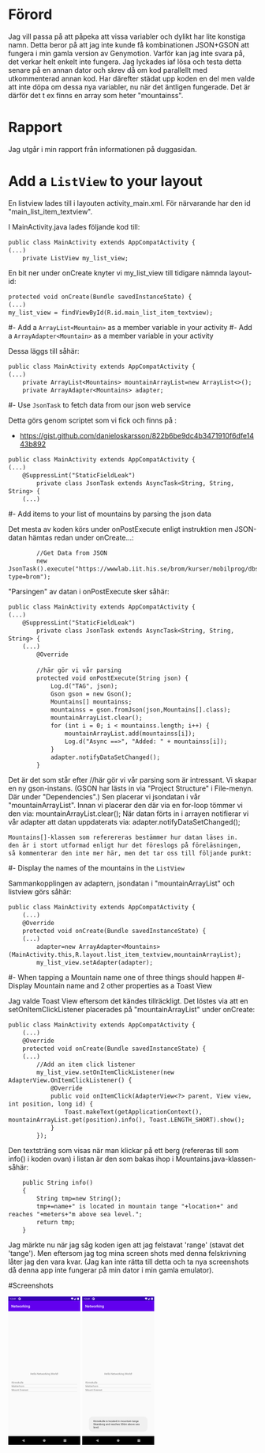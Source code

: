 # Förord

Jag vill passa på att påpeka att vissa variabler och dylikt har lite konstiga
namn. Detta beror på att jag inte kunde få kombinationen JSON+GSON att fungera
i min gamla version av Genymotion. Varför kan jag inte svara på, det verkar
helt enkelt inte fungera.
Jag lyckades iaf lösa och testa detta senare på en annan dator och skrev då om
kod parallellt med utkommenterad annan kod. Har därefter städat upp koden
en del men valde att inte döpa om dessa nya variabler, nu när det äntligen fungerade.
Det är därför det t ex finns en array som heter "mountainss".

# Rapport

Jag utgår i min rapport från informationen på duggasidan.

# Add a `ListView` to your layout

En listview lades till i layouten activity_main.xml.
För närvarande har den id "main_list_item_textview".

I MainActivity.java lades följande kod till:

```
public class MainActivity extends AppCompatActivity {
(...)
    private ListView my_list_view;
```

En bit ner under onCreate knyter vi my_list_view till tidigare nämnda layout-id:

```
protected void onCreate(Bundle savedInstanceState) {
(...)
my_list_view = findViewById(R.id.main_list_item_textview);
```

#- Add a `ArrayList<Mountain>` as a member variable in your activity
#- Add a `ArrayAdapter<Mountain>` as a member variable in your activity

Dessa läggs till såhär:

```
public class MainActivity extends AppCompatActivity {
(...)
    private ArrayList<Mountains> mountainArrayList=new ArrayList<>();
    private ArrayAdapter<Mountains> adapter;
```

#- Use `JsonTask` to fetch data from our json web service

Detta görs genom scriptet som vi fick och finns på :
- https://gist.github.com/danieloskarsson/822b6be9dc4b3471910f6dfe1443b892

```
public class MainActivity extends AppCompatActivity {
(...)
    @SuppressLint("StaticFieldLeak")
        private class JsonTask extends AsyncTask<String, String, String> {
    (...)
```

#- Add items to your list of mountains by parsing the json data

Det mesta av koden körs under onPostExecute enligt instruktion men
JSON-datan hämtas redan under onCreate...:

```
        //Get Data from JSON
        new JsonTask().execute("https://wwwlab.iit.his.se/brom/kurser/mobilprog/dbservice/admin/getdataasjson.php?type=brom");
```

"Parsingen" av datan i onPostExecute sker såhär:

```
public class MainActivity extends AppCompatActivity {
(...)
    @SuppressLint("StaticFieldLeak")
        private class JsonTask extends AsyncTask<String, String, String> {
    (...)
        @Override

        //här gör vi vår parsing
        protected void onPostExecute(String json) {
            Log.d("TAG", json);
            Gson gson = new Gson();
            Mountains[] mountainss;
            mountainss = gson.fromJson(json,Mountains[].class);
            mountainArrayList.clear();
            for (int i = 0; i < mountainss.length; i++) {
                mountainArrayList.add(mountainss[i]);
                Log.d("Async ==>", "Added: " + mountainss[i]);
            }
            adapter.notifyDataSetChanged();
        }
```

Det är det som står efter //här gör vi vår parsing som är intressant.
Vi skapar en ny gson-instans.
    (GSON har lästs in via "Project Structure" i File-menyn. Där under "Dependencies".)
Sen placerar vi jsondatan i vår "mountainArrayList".
    Innan vi placerar den där via en for-loop tömmer vi den via:
    mountainArrayList.clear();
När datan förts in i arrayen notifierar vi vår adapter att datan uppdaterats via:
    adapter.notifyDataSetChanged();

    Mountains[]-klassen som referereras bestämmer hur datan läses in.
    den är i stort utformad enligt hur det föreslogs på föreläsningen,
    så kommenterar den inte mer här, men det tar oss till följande punkt:

#- Display the names of the mountains in the `ListView`

Sammankopplingen av adaptern, jsondatan i "mountainArrayList" och listview görs såhär:
```
public class MainActivity extends AppCompatActivity {
    (...)
    @Override
    protected void onCreate(Bundle savedInstanceState) {
    (...)
        adapter=new ArrayAdapter<Mountains>(MainActivity.this,R.layout.list_item_textview,mountainArrayList);
        my_list_view.setAdapter(adapter);
```

#- When tapping a Mountain name one of three things should happen
#- Display Mountain name and 2 other properties as a Toast View

Jag valde Toast View eftersom det kändes tillräckligt.
Det löstes via att en setOnItemClickListener placerades på "mountainArrayList" under onCreate:

```
public class MainActivity extends AppCompatActivity {
    (...)
    @Override
    protected void onCreate(Bundle savedInstanceState) {
    (...)
        //Add an item click listener
        my_list_view.setOnItemClickListener(new AdapterView.OnItemClickListener() {
            @Override
            public void onItemClick(AdapterView<?> parent, View view, int position, long id) {
                Toast.makeText(getApplicationContext(), mountainArrayList.get(position).info(), Toast.LENGTH_SHORT).show();
            }
        });
```

Den textsträng som visas när man klickar på ett berg (refereras till som info() i koden ovan) i listan
är den som bakas ihop i Mountains.java-klassen-såhär:

```
    public String info()
    {
        String tmp=new String();
        tmp+=name+" is located in mountain tange "+location+" and reaches "+meters+"m above sea level.";
        return tmp;
    }
```

Jag märkte nu när jag såg koden igen att jag felstavat 'range' (stavat det 'tange').
Men eftersom jag tog mina screen shots med denna felskrivning låter jag den vara kvar.
(Jag kan inte rätta till detta och ta nya screenshots då denna app inte fungerar på min
dator i min gamla emulator).

#Screenshots

![](Screenshot_nonclick.png)
![](Screenshot_click.png)